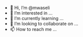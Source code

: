 - 👋 Hi, I’m @mwaseli
- 👀 I’m interested in ...
- 🌱 I’m currently learning ...
- 💞️ I’m looking to collaborate on ...
- 📫 How to reach me ...

<!---
mwaseli/mwaseli is a ✨ special ✨ repository because its `README.md` (this file) appears on your GitHub profile.
You can click the Preview link to take a look at your changes.
--->
